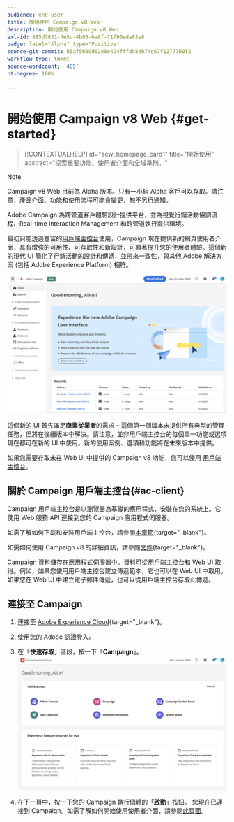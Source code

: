 ```yaml
---
audience: end-user
title: 開始使用 Campaign v8 Web
description: 開始使用 Campaign v8 Web
exl-id: 885d7851-4e5d-4b03-ba6f-71f90ede83e8
badge: label="Alpha" type="Positive"
source-git-commit: b5af5099d62e0e424fffdd8eb74d67f12777b0f2
workflow-type: tm+mt
source-wordcount: '405'
ht-degree: 100%

---
```


# 開始使用 Campaign v8 Web {#get-started}

>[!CONTEXTUALHELP]
>id="acw_homepage_card1"
>title="開始使用"
>abstract="探索重要功能、使用者介面和全域準則。"

>[!NOTE]
>
>Campaign v8 Web 目前為 Alpha 版本。只有一小組 Alpha 客戶可以存取。請注意，產品介面、功能和使用流程可能會變更，恕不另行通知。

Adobe Campaign 為跨管道客戶體驗設計提供平台，並為視覺行銷活動協調流程、Real-time Interaction Management 和跨管道執行提供環境。

最初只能透過豐富的[用戶端主控台](#ac-client)使用，Campaign 現在提供新的網頁使用者介面，具有增強的可用性、可存取性和新設計，可顯著提升您的使用者體驗。這個新的現代 UI 簡化了行銷活動的設計和傳遞，並帶來一致性，與其他 Adobe 解決方案 (包括 Adobe Experience Platform) 相符。


![](assets/home.png)

這個新的 UI 首先滿足&#x200B;**商業從業者**&#x200B;的需求 – 這個第一個版本未提供所有典型的管理任務，但將在後續版本中解決。請注意，並非用戶端主控台的每個單一功能或選項現在都可在新的 UI 中使用。新的使用案例、選項和功能將在未來版本中提供。

如果您需要存取未在 Web UI 中提供的 Campaign v8 功能，您可以使用 [用戶端主控台](#ac-client)。

## 關於 Campaign 用戶端主控台{#ac-client}

Campaign 用戶端主控台是以瀏覽器為基礎的應用程式，安裝在您的系統上。它使用 Web 服務 API 連接到您的 Campaign 應用程式伺服器。

如需了解如何下載和安裝用戶端主控台，請參閱[本章節](https://experienceleague.adobe.com/docs/campaign/campaign-v8/new/connect.html){target="_blank"}。

如需如何使用 Campaign v8 的詳細資訊，請參閱[文件](https://experienceleague.adobe.com/docs/campaign/campaign-v8/campaign-home.html?lang=zh-Hant){target="_blank"}。

Campaign 資料儲存在應用程式伺服器中。資料可從用戶端主控台和 Web UI 取得。例如，如果您使用用戶端主控台建立傳遞範本，它也可以在 Web UI 中取用。如果您在 Web UI 中建立電子郵件傳遞，也可以從用戶端主控台存取此傳遞。

## 連接至 Campaign


1. 連接至 [Adobe Experience Cloud](http://experience.adobe.com){target="_blank"}。
1. 使用您的 Adobe 認證登入。
1. 在「**快速存取**」區段，按一下「**Campaign**」。
   ![](assets/connect.png)

1. 在下一頁中，按一下您的 Campaign 執行個體的「**啟動**」按鈕。
您現在已連接到 Campaign。如需了解如何開始使用使用者介面，請參閱[此頁面](user-interface.md)。

<!--
-> experience cloud home: "Campaign" -> home campaign v8
-> or Campaign v8 web if direct URL
-->

